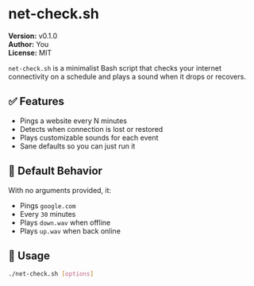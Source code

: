 # net-check.sh

**Version:** v0.1.0  
**Author:** You  
**License:** MIT

`net-check.sh` is a minimalist Bash script that checks your internet connectivity on a schedule and plays a sound when it drops or recovers.

## ✅ Features

- Pings a website every N minutes
- Detects when connection is lost or restored
- Plays customizable sounds for each event
- Sane defaults so you can just run it

## 🧪 Default Behavior

With no arguments provided, it:

- Pings `google.com`
- Every `30` minutes
- Plays `down.wav` when offline
- Plays `up.wav` when back online

## 🚀 Usage

```bash
./net-check.sh [options]
